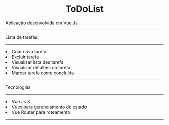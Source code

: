 <h1 align="center"> ToDoList </h1>
<p align="justify">Aplicação desenvolvida em Vue.Js </p>
<hr>
<p>Lista de tarefas:</p>
<hr>
<li>Criar nova tarefa</li>
<li>Excluir tarefa</li>
<li>Visualizar lista des tarefa</li>
<li>Visualizar detalhes da tarefa</li>
<li>Marcar tarefa como concluída</li>
<hr>
<p>Tecnologias</p>
<hr>
<li>Vue.Js 3</li>
<li>Vuex para gerenciamento de estado</li>
<li>Vue Router para roteamento</li>
<hr>

